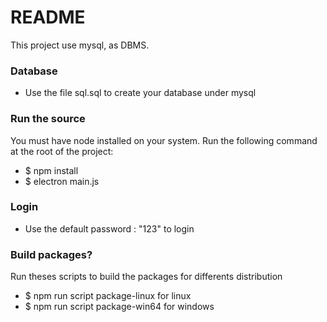 # README #

This project use mysql, as DBMS.

### Database ###
* Use the file sql.sql to create your database under mysql

### Run the source ###
You must have node installed on your system.
Run the following command at the root of the project:

* $ npm install
* $ electron main.js

### Login ###

* Use the default password : "123" to login

### Build packages? ###
Run theses scripts to build the packages for differents distribution

* $ npm run script package-linux for linux
* $ npm run script package-win64 for windows